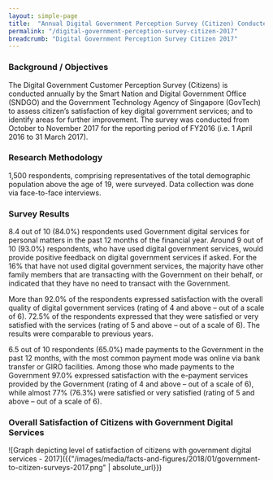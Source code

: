 ```yaml
---
layout: simple-page
title:  "Annual Digital Government Perception Survey (Citizen) Conducted in 2017"
permalink: "/digital-government-perception-survey-citizen-2017"
breadcrumb: "Digital Government Perception Survey Citizen 2017"
---
```


### **Background / Objectives**

The Digital Government Customer Perception Survey (Citizens) is conducted annually by the Smart Nation and Digital Government Office (SNDGO) and the Government Technology Agency of Singapore (GovTech) to assess citizen’s satisfaction of key digital government services; and to identify areas for further improvement.
The survey was conducted from October to November 2017 for the reporting period of FY2016 (i.e. 1 April 2016 to 31 March 2017).
 
### **Research Methodology**
1,500 respondents, comprising representatives of the total demographic population above the age of 19, were surveyed. Data collection was done via face-to-face interviews.

### **Survey Results**

8.4 out of 10 (84.0%) respondents used Government digital services for personal matters in the past 12 months of the financial year. Around 9 out of 10 (93.0%) respondents, who have used digital government services, would provide positive feedback on digital government services if asked. For the 16% that have not used digital government services, the majority have other family members that are transacting with the Government on their behalf, or indicated that they have no need to transact with the Government. 

More than 92.0% of the respondents expressed satisfaction with the overall quality of digital government services (rating of 4 and above – out of a scale of 6).  72.5% of the respondents expressed that they were satisfied or very satisfied with the services (rating of 5 and above – out of a scale of 6).  The results were comparable to previous years.

6.5 out of 10 respondents (65.0%) made payments to the Government in the past 12 months, with the most common payment mode was online via bank transfer or GIRO facilities. Among those who made payments to the Government 97.0% expressed satisfaction with the e-payment services provided by the Government (rating of 4 and above – out of a scale of 6), while almost 77% (76.3%) were satisfied or very satisfied (rating of 5 and above – out of a scale of 6).

### **Overall Satisfaction of Citizens with Government Digital Services**

![Graph depicting level of satisfaction of citizens with government digital services - 2017]({{"/images/media/facts-and-figures/2018/01/government-to-citizen-surveys-2017.png" | absolute_url}})
